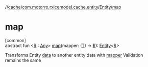 //[cache](../../../index.md)/[com.motorro.rxlcemodel.cache.entity](../index.md)/[Entity](index.md)/[map](map.md)

# map

[common]\
abstract fun &lt;[R](map.md) : [Any](https://kotlinlang.org/api/latest/jvm/stdlib/kotlin/-any/index.html)&gt; [map](map.md)(mapper: ([T](index.md)) -&gt; [R](map.md)): [Entity](index.md)&lt;[R](map.md)&gt;

Transforms Entity [data](data.md) to another entity data with [mapper](map.md) Validation remains the same
